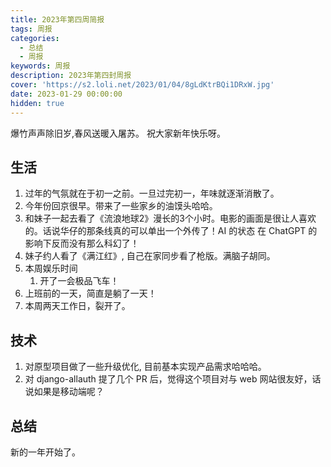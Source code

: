 ```yaml
---
title: 2023年第四周简报
tags: 周报
categories:
  - 总结
  - 周报
keywords: 周报
description: 2023年第四封周报
cover: 'https://s2.loli.net/2023/01/04/8gLdKtrBQi1DRxW.jpg'
date: 2023-01-29 00:00:00
hidden: true
---
```



爆竹声声除旧岁,春风送暖入屠苏。 祝大家新年快乐呀。

## 生活

1. 过年的气氛就在于初一之前。一旦过完初一，年味就逐渐消散了。
2. 今年份回京很早。带来了一些家乡的油馍头哈哈。
3. 和妹子一起去看了《流浪地球2》漫长的3个小时。电影的画面是很让人喜欢的。话说华仔的那条线真的可以单出一个外传了！AI 的状态 在 ChatGPT 的影响下反而没有那么科幻了！
4. 妹子约人看了《满江红》, 自己在家同步看了枪版。满脑子胡同。
4. 本周娱乐时间
    1. 开了一会极品飞车！
5. 上班前的一天，简直是躺了一天！
6. 本周两天工作日，裂开了。

## 技术

1. 对原型项目做了一些升级优化, 目前基本实现产品需求哈哈哈。
2. 对 django-allauth 提了几个 PR 后，觉得这个项目对与 web 网站很友好，话说如果是移动端呢？

## 总结

新的一年开始了。
